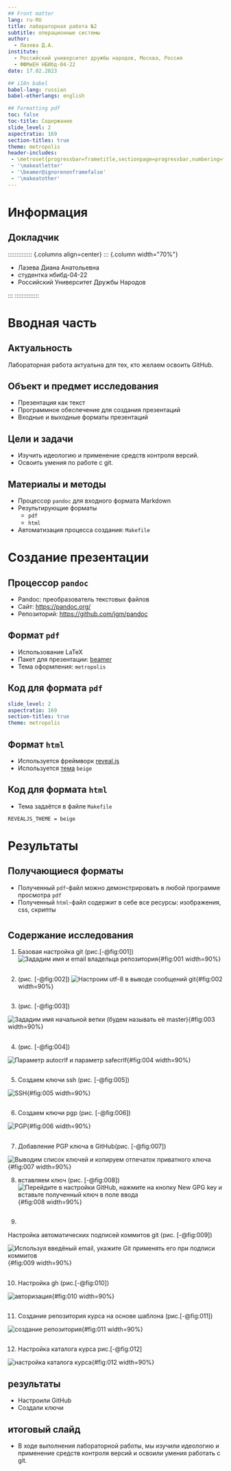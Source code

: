 ```yaml
---
## Front matter
lang: ru-RU
title: лабораторная работа №2
subtitle: операционные системы
author:
  - Лазева Д.А.
institute:
  - Российский университет дружбы народов, Москва, Россия
  - ФФМиЕН НБИбд-04-22
date: 17.02.2023

## i18n babel
babel-lang: russian
babel-otherlangs: english

## Formatting pdf
toc: false
toc-title: Содержание
slide_level: 2
aspectratio: 169
section-titles: true
theme: metropolis
header-includes:
 - \metroset{progressbar=frametitle,sectionpage=progressbar,numbering=fraction}
 - '\makeatletter'
 - '\beamer@ignorenonframefalse'
 - '\makeatother'
---
```


# Информация

## Докладчик

:::::::::::::: {.columns align=center}
::: {.column width="70%"}

  * Лазева Диана Анатольевна
  * студентка нбибд-04-22
  * Российский Университет Дружбы Народов


:::
::::::::::::::

# Вводная часть

## Актуальность

Лабораторная работа актуальна для тех, кто желаем освоить GitHub.

## Объект и предмет исследования

- Презентация как текст
- Программное обеспечение для создания презентаций
- Входные и выходные форматы презентаций

## Цели и задачи


- Изучить идеологию и применение средств контроля версий.
- Освоить умения по работе с git.

## Материалы и методы

- Процессор `pandoc` для входного формата Markdown
- Результирующие форматы
	- `pdf`
	- `html`
- Автоматизация процесса создания: `Makefile`

# Создание презентации

## Процессор `pandoc`

- Pandoc: преобразователь текстовых файлов
- Сайт: <https://pandoc.org/>
- Репозиторий: <https://github.com/jgm/pandoc>

## Формат `pdf`

- Использование LaTeX
- Пакет для презентации: [beamer](https://ctan.org/pkg/beamer)
- Тема оформления: `metropolis`

## Код для формата `pdf`

```yaml
slide_level: 2
aspectratio: 169
section-titles: true
theme: metropolis
```

## Формат `html`

- Используется фреймворк [reveal.js](https://revealjs.com/)
- Используется [тема](https://revealjs.com/themes/) `beige`

## Код для формата `html`

- Тема задаётся в файле `Makefile`

```make
REVEALJS_THEME = beige 
```
# Результаты

## Получающиеся форматы

- Полученный `pdf`-файл можно демонстрировать в любой программе просмотра `pdf`
- Полученный `html`-файл содержит в себе все ресурсы: изображения, css, скрипты

# 

## Содержание исследования
1. Базовая настройка git (рис.[-@fig:001])
![Зададим имя и email владельца репозитория](image/name.png){#fig:001 width=90%} 

## 
2. (рис. [-@fig:002])
![Настроим utf-8 в выводе сообщений git](image/kod.png){#fig:002 width=90%} 


## 
3. (рис. [-@fig:003])

![Зададим имя начальной ветки (будем называть её master)](image/master.png){#fig:003 width=90%} 


## 
4. (рис. [-@fig:004])

![Параметр autocrlf и параметр safecrlf](image/parametry.png){#fig:004 width=90%}

## 

5. Создаем ключи ssh (рис. [-@fig:005])

![SSH](image/keys.png){#fig:005 width=90%}


##
6. Создаем ключи pgp (рис. [-@fig:006])

![PGP](image/gpg.png){#fig:006 width=90%}


## 
7. Добавление PGP ключа в GitHub(рис. [-@fig:007])

 ![Выводим список ключей и копируем отпечаток приватного ключа](image/dobavl1.png){#fig:007 width=90%}



8. вставляем ключ (рис. [-@fig:008])
![Перейдите в настройки GitHub, нажмите на кнопку New GPG key и вставьте полученный ключ в поле вводa](image/dobavl2.png){#fig:008 width=90%} 

## 
9. 
Настройка автоматических подписей коммитов git (рис. [-@fig:009])

![Используя введёный email, укажите Git применять его при подписи коммитов](image/podpisi.png){#fig:009 width=90%}

 

## 

10. Настройка gh (рис.[-@fig:010])

![авторизация](image/auth/png){#fig:010 width=90%}


##
11. Создание репозитория курса на основе шаблона (рис.[-@fig:011])

![создание репозитория](image/sozdanie/png){#fig:011 width=90%}


##
12. Настройка каталога курса рис.[-@fig:012]

![настройка каталога курса](image/last.png){#fig:012 width=90%}

## результаты

- Настроили GitHub 
- Создали ключи

## итоговый слайд

- В ходе выполнения лабораторной работы, мы изучили идеологию и применение средств контроля версий и освоили умения работать с git.


